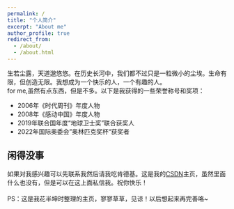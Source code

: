 ```yaml
---
permalink: /
title: "个人简介"
excerpt: "About me"
author_profile: true
redirect_from: 
  - /about/
  - /about.html
---
```

生若尘露，天道邈悠悠。在历史长河中，我们都不过只是一粒微小的尘埃。生命有限，但创造无限。我想成为一个快乐的人，一个有趣的人。<br />for me,虽然有点东西，但是不多。以下是我获得的一些荣誉称号和奖项：
- 2006年《时代周刊》年度人物
- 2008年《感动中国》年度人物
- 2019年联合国年度“地球卫士奖”联合获奖人
- 2022年国际奥委会”奥林匹克奖杯“获奖者


闲得没事
------
如果对我感兴趣可以先联系我然后请我吃肯德基。这是我的[CSDN](https://blog.csdn.net/qaq2020)主页，虽然里面什么也没有，但是可以在这上面私信我。祝你快乐！
<br /><br />PS：这是我花半坤时整理的主页，寥寥草草，见谅！以后想起来再完善咯~

